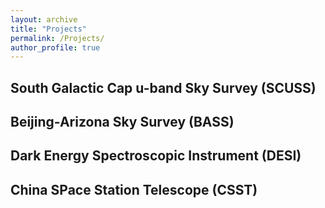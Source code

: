 ```yaml
---
layout: archive
title: "Projects"
permalink: /Projects/
author_profile: true
---
```


<h2>South Galactic Cap u-band Sky Survey (SCUSS)</h2>
<h2>Beijing-Arizona Sky Survey (BASS)</h2>
<h2>Dark Energy Spectroscopic Instrument (DESI)</h2>
<h2>China SPace Station Telescope (CSST)</h2>


